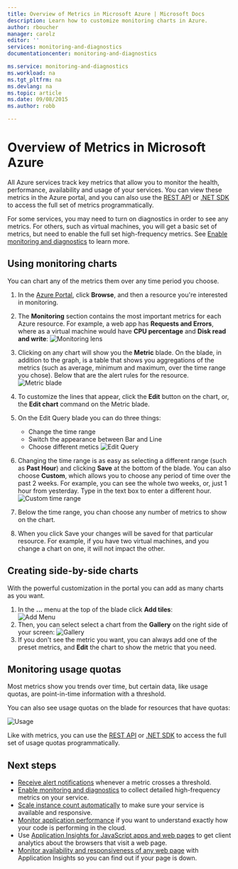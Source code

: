 ```yaml
---
title: Overview of Metrics in Microsoft Azure | Microsoft Docs
description: Learn how to customize monitoring charts in Azure.
author: rboucher
manager: carolz
editor: ''
services: monitoring-and-diagnostics
documentationcenter: monitoring-and-diagnostics

ms.service: monitoring-and-diagnostics
ms.workload: na
ms.tgt_pltfrm: na
ms.devlang: na
ms.topic: article
ms.date: 09/08/2015
ms.author: robb

---
```

# Overview of Metrics in Microsoft Azure
All Azure services track key metrics that allow you to monitor the health, performance, availability and usage of your services. You can view these metrics in the Azure portal, and you can also use the [REST API](https://msdn.microsoft.com/library/azure/dn931930.aspx) or [.NET SDK](https://www.nuget.org/packages/Microsoft.Azure.Insights/) to access the full set of metrics programmatically.

For some services, you may need to turn on diagnostics in order to see any metrics. For others, such as virtual machines, you will get a basic set of metrics, but need to enable the full set high-frequency metrics. See [Enable monitoring and diagnostics](insights-how-to-use-diagnostics.md) to learn more.

## Using monitoring charts
You can chart any of the metrics them over any time period you choose.

1. In the [Azure Portal](https://portal.azure.com/), click **Browse**, and then a resource you're interested in monitoring.
2. The **Monitoring** section contains the most important metrics for each Azure resource. For example, a web app has **Requests and Errors**, where as a virtual machine would have **CPU percentage** and **Disk read and write**:
    ![Monitoring lens](./media/insights-how-to-customize-monitoring/Insights_MonitoringChart.png)
3. Clicking on any chart will show you the **Metric** blade. On the blade, in addition to the graph, is a table that shows you aggregations of the metrics (such as average, minimum and maximum, over the time range you chose). Below that are the alert rules for the resource.
    ![Metric blade](./media/insights-how-to-customize-monitoring/Insights_MetricBlade.png)
4. To customize the lines that appear, click the **Edit** button on the chart, or, the **Edit chart** command on the Metric blade.
5. On the Edit Query blade you can do three things:
   
   * Change the time range
   * Switch the appearance between Bar and Line
   * Choose different metics
     ![Edit Query](./media/insights-how-to-customize-monitoring/Insights_EditQuery.png)
6. Changing the time range is as easy as selecting a different range (such as **Past Hour**) and clicking **Save** at the bottom of the blade. You can also choose **Custom**, which allows you to choose any period of time over the past 2 weeks. For example, you can see the whole two weeks, or, just 1 hour from yesterday. Type in the text box to enter a different hour.
    ![Custom time range](./media/insights-how-to-customize-monitoring/Insights_CustomTime.png)
7. Below the time range, you chan choose any number of metrics to show on the chart.
8. When you click Save your changes will be saved for that particular resource. For example, if you have two virtual machines, and you change a chart on one, it will not impact the other.

## Creating side-by-side charts
With the powerful customization in the portal you can add as many charts as you want.

1. In the **...** menu at the top of the blade click **Add tiles**:  
    ![Add Menu](./media/insights-how-to-customize-monitoring/Insights_AddMenu.png)
2. Then, you can select select a chart from the **Gallery** on the right side of your screen:
    ![Gallery](./media/insights-how-to-customize-monitoring/Insights_Gallery.png)
3. If you don't see the metric you want, you can always add one of the preset metrics, and **Edit** the chart to show the metric that you need.

## Monitoring usage quotas
Most metrics show you trends over time, but certain data, like usage quotas, are point-in-time information with a threshold.

You can also see usage quotas on the blade for resources that have quotas:

![Usage](./media/insights-how-to-customize-monitoring/Insights_UsageChart.png)

Like with metrics, you can use the [REST API](https://msdn.microsoft.com/library/azure/dn931963.aspx) or [.NET SDK](https://www.nuget.org/packages/Microsoft.Azure.Insights/) to access the full set of usage quotas programmatically.

## Next steps
* [Receive alert notifications](insights-receive-alert-notifications.md) whenever a metric crosses a threshold.
* [Enable monitoring and diagnostics](insights-how-to-use-diagnostics.md) to collect detailed high-frequency metrics on your service.
* [Scale instance count automatically](insights-how-to-scale.md) to make sure your service is available and responsive.
* [Monitor application performance](../application-insights/app-insights-azure-web-apps.md) if you want to understand exactly how your code is performing in the cloud.
* Use [Application Insights for JavaScript apps and web pages](../application-insights/app-insights-web-track-usage.md) to get client analytics about the browsers that visit a web page.
* [Monitor availability and responsiveness of any web page](../application-insights/app-insights-monitor-web-app-availability.md) with Application Insights so you can find out if your page is down.

